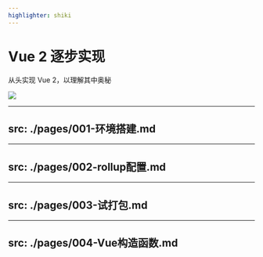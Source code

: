 ```yaml
---
highlighter: shiki
---
```


# Vue 2 逐步实现

从头实现 Vue 2，以理解其中奥秘

<div class="abs-tr">
  <img src="/bg-cover.svg" >
</div>

---
src: ./pages/001-环境搭建.md
---

---
src: ./pages/002-rollup配置.md
---

---
src: ./pages/003-试打包.md
---

---
src: ./pages/004-Vue构造函数.md
---
